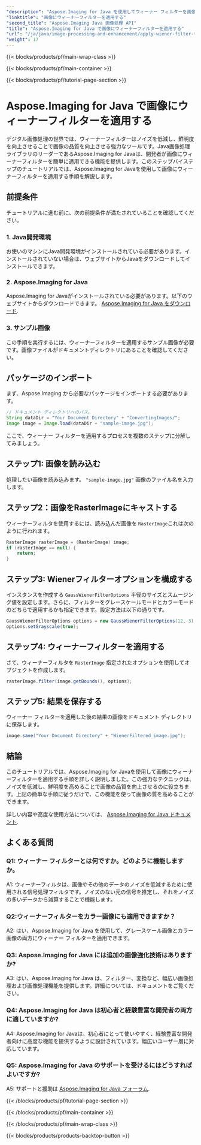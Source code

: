 ```yaml
---
"description": "Aspose.Imaging for Java を使用してウィーナー フィルターを画像に適用し、画像の品質を向上させ、ノイズを簡単に削減する方法を学びます。"
"linktitle": "画像にウィーナーフィルターを適用する"
"second_title": "Aspose.Imaging Java 画像処理 API"
"title": "Aspose.Imaging for Java で画像にウィーナーフィルターを適用する"
"url": "/ja/java/image-processing-and-enhancement/apply-wiener-filter-to-images/"
"weight": 17
---
```


{{< blocks/products/pf/main-wrap-class >}}

{{< blocks/products/pf/main-container >}}

{{< blocks/products/pf/tutorial-page-section >}}

# Aspose.Imaging for Java で画像にウィーナーフィルターを適用する


デジタル画像処理の世界では、ウィーナーフィルターはノイズを低減し、鮮明度を向上させることで画像の品質を向上させる強力なツールです。Java画像処理ライブラリのリーダーであるAspose.Imaging for Javaは、開発者が画像にウィーナーフィルターを簡単に適用できる機能を提供します。このステップバイステップのチュートリアルでは、Aspose.Imaging for Javaを使用して画像にウィーナーフィルターを適用する手順を解説します。

## 前提条件

チュートリアルに進む前に、次の前提条件が満たされていることを確認してください。

### 1. Java開発環境

お使いのマシンにJava開発環境がインストールされている必要があります。インストールされていない場合は、ウェブサイトからJavaをダウンロードしてインストールできます。

### 2. Aspose.Imaging for Java

Aspose.Imaging for Javaがインストールされている必要があります。以下のウェブサイトからダウンロードできます。 [Aspose.Imaging for Java をダウンロード](https://releases。aspose.com/imaging/java/).

### 3. サンプル画像

この手順を実行するには、ウィーナーフィルターを適用するサンプル画像が必要です。画像ファイルがドキュメントディレクトリにあることを確認してください。

## パッケージのインポート

まず、Aspose.Imaging から必要なパッケージをインポートする必要があります。

```java
// ドキュメント ディレクトリへのパス。
String dataDir = "Your Document Directory" + "ConvertingImages/";
Image image = Image.load(dataDir + "sample-image.jpg");
```

ここで、ウィーナー フィルターを適用するプロセスを複数のステップに分解してみましょう。

## ステップ1: 画像を読み込む

処理したい画像を読み込みます。 `"sample-image.jpg"` 画像のファイル名を入力します。

## ステップ2：画像をRasterImageにキャストする

ウィーナーフィルタを使用するには、読み込んだ画像を `RasterImage`これは次のように行われます。

```java
RasterImage rasterImage = (RasterImage) image;
if (rasterImage == null) {
    return;
}
```

## ステップ3: Wienerフィルターオプションを構成する

インスタンスを作成する `GaussWienerFilterOptions` 半径のサイズとスムージング値を設定します。さらに、フィルターをグレースケールモードとカラーモードのどちらで適用するかも指定できます。設定方法は以下の通りです。

```java
GaussWienerFilterOptions options = new GaussWienerFilterOptions(12, 3);
options.setGrayscale(true);
```

## ステップ4: ウィーナーフィルターを適用する

さて、ウィーナーフィルタを `RasterImage` 指定されたオプションを使用してオブジェクトを作成します。

```java
rasterImage.filter(image.getBounds(), options);
```

## ステップ5: 結果を保存する

ウィーナー フィルターを適用した後の結果の画像をドキュメント ディレクトリに保存します。

```java
image.save("Your Document Directory" + "WienerFiltered_image.jpg");
```

## 結論

このチュートリアルでは、Aspose.Imaging for Javaを使用して画像にウィーナーフィルターを適用する手順を詳しく説明しました。この強力なテクニックは、ノイズを低減し、鮮明度を高めることで画像の品質を向上させるのに役立ちます。上記の簡単な手順に従うだけで、この機能を使って画像の質を高めることができます。

詳しい内容や高度な使用方法については、 [Aspose.Imaging for Java ドキュメント](https://reference。aspose.com/imaging/java/).

## よくある質問

### Q1: ウィーナー フィルターとは何ですか。どのように機能しますか。

A1: ウィーナーフィルタは、画像やその他のデータのノイズを低減するために使用される信号処理フィルタです。ノイズのない元の信号を推定し、それをノイズの多いデータから減算することで機能します。

### Q2:ウィーナーフィルターをカラー画像にも適用できますか？

A2: はい、Aspose.Imaging for Java を使用して、グレースケール画像とカラー画像の両方にウィーナー フィルターを適用できます。

### Q3: Aspose.Imaging for Java には追加の画像強化技術はありますか?

A3: はい、Aspose.Imaging for Java は、フィルター、変換など、幅広い画像処理および画像処理機能を提供します。詳細については、ドキュメントをご覧ください。

### Q4: Aspose.Imaging for Java は初心者と経験豊富な開発者の両方に適していますか?

A4: Aspose.Imaging for Javaは、初心者にとって使いやすく、経験豊富な開発者向けに高度な機能を提供するように設計されています。幅広いユーザー層に対応しています。

### Q5: Aspose.Imaging for Java のサポートを受けるにはどうすればよいですか?

A5: サポートと援助は [Aspose.Imaging for Java フォーラム](https://forum。aspose.com/).

{{< /blocks/products/pf/tutorial-page-section >}}

{{< /blocks/products/pf/main-container >}}

{{< /blocks/products/pf/main-wrap-class >}}

{{< blocks/products/products-backtop-button >}}